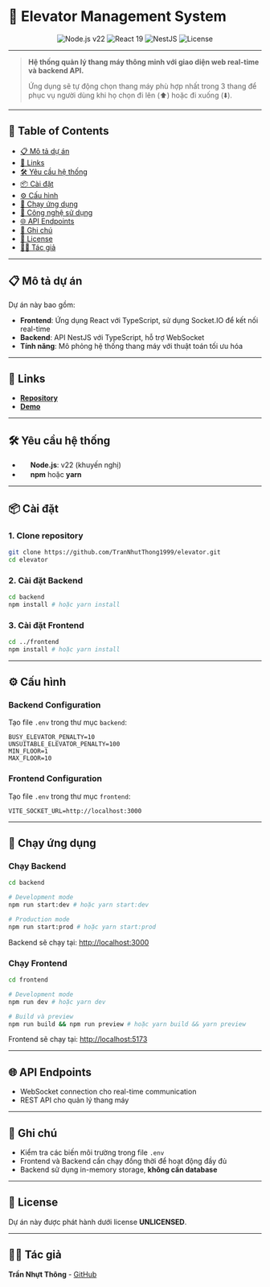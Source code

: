 # 🏢 Elevator Management System

<p align="center">
  <img src="https://img.shields.io/badge/Node.js-v22-brightgreen" alt="Node.js v22" />
  <img src="https://img.shields.io/badge/Frontend-React%2019-blue" alt="React 19" />
  <img src="https://img.shields.io/badge/Backend-NestJS-red" alt="NestJS" />
  <img src="https://img.shields.io/badge/License-UNLICENSED-lightgrey" alt="License" />
</p>

---

> **Hệ thống quản lý thang máy thông minh với giao diện web real-time và backend API.**
> 
> Ứng dụng sẽ tự động chọn thang máy phù hợp nhất trong 3 thang để phục vụ người dùng khi họ chọn đi lên (⬆️) hoặc đi xuống (⬇️).

---

## 📑 Table of Contents
- [📋 Mô tả dự án](#-mô-tả-dự-án)
- [🔗 Links](#-links)
- [🛠️ Yêu cầu hệ thống](#️-yêu-cầu-hệ-thống)
- [📦 Cài đặt](#-cài-đặt)
- [⚙️ Cấu hình](#️-cấu-hình)
- [🚀 Chạy ứng dụng](#-chạy-ứng-dụng)
- [🔧 Công nghệ sử dụng](#-công-nghệ-sử-dụng)
- [🌐 API Endpoints](#-api-endpoints)
- [📝 Ghi chú](#-ghi-chú)
- [📄 License](#-license)
- [👨‍💻 Tác giả](#-tác-giả)

---

## 📋 Mô tả dự án

Dự án này bao gồm:
- **Frontend**: Ứng dụng React với TypeScript, sử dụng Socket.IO để kết nối real-time
- **Backend**: API NestJS với TypeScript, hỗ trợ WebSocket
- **Tính năng**: Mô phỏng hệ thống thang máy với thuật toán tối ưu hóa

---

## 🔗 Links

- [**Repository**](https://github.com/TranNhutThong1999/elevator.git)
- [**Demo**](https://elevator23.netlify.app/)

---

## 🛠️ Yêu cầu hệ thống

- <img src="https://img.shields.io/badge/Node.js-v22-brightgreen" height="16"/> **Node.js**: v22 (khuyến nghị)
- <img src="https://img.shields.io/badge/npm%20%7C%20yarn-supported-blue" height="16"/> **npm** hoặc **yarn**

---

## 📦 Cài đặt

### 1. Clone repository

```bash
git clone https://github.com/TranNhutThong1999/elevator.git
cd elevator
```

### 2. Cài đặt Backend

```bash
cd backend
npm install # hoặc yarn install
```

### 3. Cài đặt Frontend

```bash
cd ../frontend
npm install # hoặc yarn install
```

---

## ⚙️ Cấu hình

### Backend Configuration
Tạo file `.env` trong thư mục `backend`:

```env
BUSY_ELEVATOR_PENALTY=10
UNSUITABLE_ELEVATOR_PENALTY=100
MIN_FLOOR=1
MAX_FLOOR=10
```

### Frontend Configuration
Tạo file `.env` trong thư mục `frontend`:

```env
VITE_SOCKET_URL=http://localhost:3000
```

---

## 🚀 Chạy ứng dụng

### Chạy Backend

```bash
cd backend

# Development mode
npm run start:dev # hoặc yarn start:dev

# Production mode
npm run start:prod # hoặc yarn start:prod
```

Backend sẽ chạy tại: [http://localhost:3000](http://localhost:3000)

### Chạy Frontend

```bash
cd frontend

# Development mode
npm run dev # hoặc yarn dev

# Build và preview
npm run build && npm run preview # hoặc yarn build && yarn preview
```

Frontend sẽ chạy tại: [http://localhost:5173](http://localhost:5173)

---


## 🌐 API Endpoints

- WebSocket connection cho real-time communication
- REST API cho quản lý thang máy

---

## 📝 Ghi chú

- Kiểm tra các biến môi trường trong file `.env`
- Frontend và Backend cần chạy đồng thời để hoạt động đầy đủ
- Backend sử dụng in-memory storage, **không cần database**

---

## 📄 License

Dự án này được phát hành dưới license **UNLICENSED**.

---

## 👨‍💻 Tác giả

**Trần Nhựt Thông** - [GitHub](https://github.com/TranNhutThong1999)
